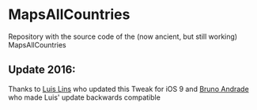 # MapsAllCountries
Repository with the source code of the (now ancient, but still working) MapsAllCountries

## Update 2016:

Thanks to [Luis Lins](https://github.com/luis-f-lins) who updated this Tweak for iOS 9 and [Bruno Andrade](https://github.com/BrunoNFL) who made Luis' update backwards compatible
